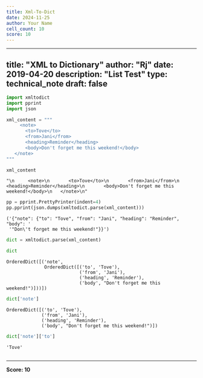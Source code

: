 ```yaml
---
title: Xml-To-Dict
date: 2024-11-25
author: Your Name
cell_count: 10
score: 10
---
```


---
title: "XML to Dictionary"
author: "Rj"
date: 2019-04-20
description: "List Test"
type: technical_note
draft: false
---

```python
import xmltodict
import pprint
import json
```


```python
xml_content = """
     <note>
       <to>Tove</to>
       <from>Jani</from>
       <heading>Reminder</heading>
       <body>Don't forget me this weekend!</body>
   </note>
"""
```


```python
xml_content
```




    "\n     <note>\n       <to>Tove</to>\n       <from>Jani</from>\n       <heading>Reminder</heading>\n       <body>Don't forget me this weekend!</body>\n   </note>\n"




```python
pp = pprint.PrettyPrinter(indent=4)
pp.pprint(json.dumps(xmltodict.parse(xml_content)))
```

    ('{"note": {"to": "Tove", "from": "Jani", "heading": "Reminder", "body": '
     '"Don\'t forget me this weekend!"}}')



```python
dict = xmltodict.parse(xml_content)
```


```python
dict
```




    OrderedDict([('note',
                  OrderedDict([('to', 'Tove'),
                               ('from', 'Jani'),
                               ('heading', 'Reminder'),
                               ('body', "Don't forget me this weekend!")]))])




```python
dict['note']
```




    OrderedDict([('to', 'Tove'),
                 ('from', 'Jani'),
                 ('heading', 'Reminder'),
                 ('body', "Don't forget me this weekend!")])




```python
dict['note']['to']
```




    'Tove'




```python

```


---
**Score: 10**